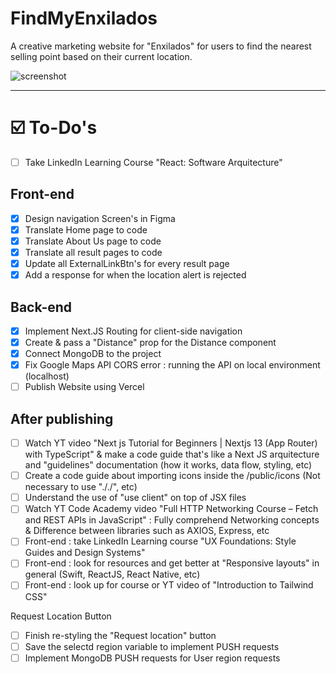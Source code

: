 # FindMyEnxilados

A creative marketing website for "Enxilados" for users to find the nearest selling point based on their current location.

![screenshot](https://i.ibb.co/cxw79Kb/68747470733a2f2f692e6962622e636f2f73355a326e736b2f53637265656e73686f742d323032342d30322d30382d61742d.png)

---

# ☑️  To-Do's
- [ ] Take LinkedIn Learning Course "React: Software Arquitecture"

## Front-end
- [x] Design navigation Screen's in Figma
- [x] Translate Home page to code
- [x] Translate About Us page to code
- [x] Translate all result pages to code
- [x] Update all ExternalLinkBtn's for every result page
- [x] Add a response for when the location alert is rejected

## Back-end
- [x] Implement Next.JS Routing for client-side navigation
- [x] Create & pass a "Distance" prop for the Distance component
- [x] Connect MongoDB to the project
- [x] Fix Google Maps API CORS error : running the API on local environment (localhost)
- [ ] Publish Website using Vercel

## After publishing
- [ ] Watch YT video "Next js Tutorial for Beginners | Nextjs 13 (App Router) with TypeScript" & make a code guide that's like a Next JS arquitecture and "guidelines" documentation (how it works, data flow, styling, etc)
- [ ] Create a code guide about importing icons inside the /public/icons (Not necessary to use "././", etc)
- [ ] Understand the use of "use client" on top of JSX files
- [ ] Watch YT Code Academy video  "Full HTTP Networking Course – Fetch and REST APIs in JavaScript" : Fully comprehend Networking concepts & Difference between libraries such as AXIOS, Express, etc
- [ ] Front-end : take LinkedIn Learning course "UX Foundations: Style Guides and Design Systems"
- [ ] Front-end : look for resources and get better at "Responsive layouts" in general (Swift, ReactJS, React Native, etc)
- [ ] Front-end : look up for course or YT video of "Introduction to Tailwind CSS"

Request Location Button
- [ ] Finish re-styling the "Request location" button
- [ ] Save the selectd region variable to implement PUSH requests
- [ ] Implement MongoDB PUSH requests for User region requests
